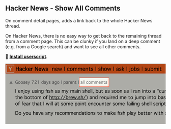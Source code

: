 ## Hacker News - Show All Comments

On comment detail pages, adds a link back to the whole Hacker News thread.

On Hacker News, there is no easy way to get back to the remaining thread from a comment page. This can be clunky if you land on a deep comment (e.g. from a Google search) and want to see all other comments.

🚀 **[Install userscript](https://github.com/arthurhammer/userscripts/raw/master/HackerNews_ShowAllComments/hackernews_show-all-comments.user.js)**.

![Screenshot](screenshot.png)
